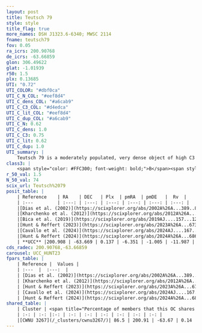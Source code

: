 ```yaml
---
layout: post
title: Teutsch 79
style: style
title_flag: true
more_names: DSH J1323.6-6340; MWSC 2114
fname: teutsch79
fov: 0.05
ra_icrs: 200.90768
de_icrs: -63.66859
glon: 306.49622
glat: -1.01939
r50: 1.5
plx: 0.13685
UTI: "0.72"
UTI_COLOR: "#dbf0ca"
UTI_C_N_COL: "#eef8d4"
UTI_C_dens_COL: "#a6cab9"
UTI_C_C3_COL: "#d4edca"
UTI_C_lit_COL: "#eef8d4"
UTI_C_dup_COL: "#a6cab9"
UTI_C_N: 0.62
UTI_C_dens: 1.0
UTI_C_C3: 0.75
UTI_C_lit: 0.62
UTI_C_dup: 1.0
UTI_summary: |
    Teutsch 79 is a moderately populated, very dense object of high C3 quality. It is moderately studied in the literature. This object shares a large percentage of members with a later reported entry.
class3: |
    <span style="color: #FFC300; font-weight: bold;">B</span><span style="color: green; font-weight: bold;">A</span>
r_50_val: 1.5
N_50_val: 74
scix_url: Teutsch%2079
posit_table: |
    | Reference    | RA    | DEC   | Plx  | pmRA  | pmDE   |  Rv  |
    | :---         | :---: | :---: | :---: | :---: | :---: | :---: |
    |[Dias et al. (2002)](https://scixplorer.org/abs/2002A%26A...389..871D) | 200.912 | -63.673 | -- | -3.63 | -2.16 | -- |
    |[Kharchenko et al. (2012)](https://scixplorer.org/abs/2012A%26A...543A.156K) | 200.915 | -63.638 | -- | -7.04 | -1.5 | -- |
    |[Bica et al. (2019)](https://scixplorer.org/abs/2019AJ....157...12B) | 200.901 | -63.669 | -- | -- | -- | -- |
    |[Hunt & Reffert (2023)](https://scixplorer.org/abs/2023A%26A...673A.114H) | 200.923 | -63.673 | 0.134 | -6.33 | -1.004 | -13.45 |
    |[Cavallo et al. (2024)](https://scixplorer.org/abs/2024AJ....167...12C) | 200.913 | -63.674 | 0.134 | -- | -- | -- |
    |[Hunt & Reffert (2024)](https://scixplorer.org/abs/2024A%26A...686A..42H) | 200.923 | -63.673 | 0.134 | -6.33 | -1.004 | -13.45 |
    | **UCC** |200.908 | -63.669 | 0.137 | -6.351 | -1.005 | -11.987 | 
cds_radec: 200.90768,-63.66859
carousel: UCC_HUNT23
fpars_table: |
    | Reference |  Values |
    | :---  |  :---:  |
    | [Dias et al. (2002)](https://scixplorer.org/abs/2002A%26A...389..871D) | `E(B-V)=2.56, Dist=1250.0, Age=8.78` |
    | [Kharchenko et al. (2012)](https://scixplorer.org/abs/2012A%26A...543A.156K) | `e_bv=2.103, distance=1461, log_age=8.78` |
    | [Hunt & Reffert (2023)](https://scixplorer.org/abs/2023A%26A...673A.114H) | `AV50=3.631, diffAV50=2.373, MOD50=14.418, logAge50=8.111` |
    | [Cavallo et al. (2024)](https://scixplorer.org/abs/2024AJ....167...12C) | `AV50=2.76, dMod50=13.26, logAge50=8.68, [Fe/H]50=-0.03` |
    | [Hunt & Reffert (2024)](https://scixplorer.org/abs/2024A%26A...686A..42H) | `MassJ=3156.02` |
shared_table: |
    | Cluster | <span title="Percentage of members that this OC shares with the ones listed">%</span>   | RA   | DEC   | Plx   | pmRA  | pmDE  | Rv | UTI |
    | :-: | :-: |:-: | :-: | :-: | :-: | :-: | :-: | :-: |
    |[CWNU 3267](/_clusters/cwnu3267/)| 86.5 | 200.91 | -63.67 | 0.14 | -6.35 | -1.01 | -11.99 |0.05 |
---
```

